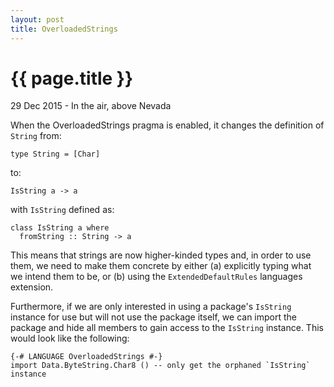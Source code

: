 ```yaml
---
layout: post
title: OverloadedStrings
---
```


{{ page.title }}
================

<p class="meta">29 Dec 2015 - In the air, above Nevada</p>

When the OverloadedStrings pragma is enabled, it changes the definition of `String` from:

    type String = [Char]

to:

    IsString a -> a

with `IsString` defined as:

    class IsString a where
      fromString :: String -> a

This means that strings are now higher-kinded types and, in order to use them, we
need to make them concrete by either (a) explicitly typing what we intend them to be,
or (b) using the `ExtendedDefaultRules` languages extension.

Furthermore, if we are only interested in using a package's `IsString` instance for
use but will not use the package itself, we can import the package and hide all
members to gain access to the `IsString` instance. This would look like the
following:

    {-# LANGUAGE OverloadedStrings #-}
    import Data.ByteString.Char8 () -- only get the orphaned `IsString` instance


